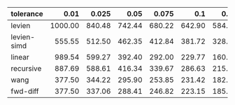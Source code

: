 | tolerance    |   0.01 |   0.025 |   0.05 |   0.075 |   0.1 |   0.15 |   0.2 |   0.25 |   0.5 |   1 |
|--------------| ------:| ------:| ------:| ------:| ------:| ------:| ------:| ------:| ------:| ------:|
|levien        | 1000.00 | 840.48 | 742.44 | 680.22 | 642.90 | 584.92 | 540.15 | 507.19 | 432.51 | 389.89 |
|levien-simd   | 555.55 | 512.50 | 462.35 | 412.84 | 381.72 | 328.46 | 297.68 | 276.48 | 225.53 | 196.46 |
|linear        | 989.54 | 599.27 | 392.40 | 292.00 | 229.77 | 160.20 | 128.58 | 107.92 | 67.60 | 48.67 |
|recursive     | 887.69 | 588.61 | 416.34 | 339.67 | 286.63 | 215.61 | 175.96 | 149.72 | 88.38 | 61.23 |
|wang          | 377.50 | 344.22 | 295.90 | 253.85 | 231.42 | 182.79 | 154.60 | 142.43 | 107.36 | 88.56 |
|fwd-diff      | 377.50 | 337.06 | 288.41 | 246.82 | 223.15 | 185.35 | 159.54 | 147.50 | 108.51 | 88.01 |
